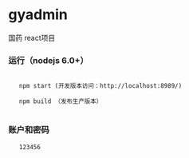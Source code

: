 ﻿# gyadmin

国药 react项目

### 运行（nodejs 6.0+）

```npm install
  
   npm start (开发版本访问：http://localhost:8989/)
  
   npm build （发布生产版本）


```



### 账户和密码

```admin   
   123456


```
